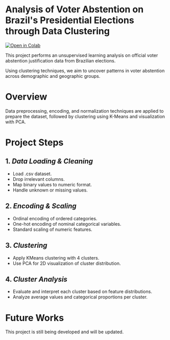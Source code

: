 # **Analysis of Voter Abstention on Brazil's Presidential Elections through Data Clustering**

[![Open in Colab](https://colab.research.google.com/assets/colab-badge.svg)](https://colab.research.google.com/github/heitornolla/voter-absention-clustering/blob/main/jupyter-notebook/notebook.ipynb)

This project performs an unsupervised learning analysis on official voter abstention justification data from Brazilian elections. 

Using clustering techniques, we aim to uncover patterns in voter abstention across demographic and geographic groups.

# Overview

Data preprocessing, encoding, and normalization techniques are applied to prepare the dataset, followed by clustering using K-Means and visualization with PCA. 

# Project Steps

## 1. *Data Loading & Cleaning*
   - Load .csv dataset.
   - Drop irrelevant columns.
   - Map binary values to numeric format.
   - Handle unknown or missing values.

## 2. *Encoding & Scaling*
   - Ordinal encoding of ordered categories.
   - One-hot encoding of nominal categorical variables.
   - Standard scaling of numeric features.

## 3. *Clustering*
   - Apply KMeans clustering with 4 clusters.
   - Use PCA for 2D visualization of cluster distribution.

## 4. *Cluster Analysis*
   - Evaluate and interpret each cluster based on feature distributions.
   - Analyze average values and categorical proportions per cluster.


# Future Works

This project is still being developed and will be updated.
